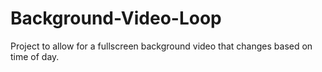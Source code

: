 # Background-Video-Loop
Project to allow for a fullscreen background video that changes based on time of day.
